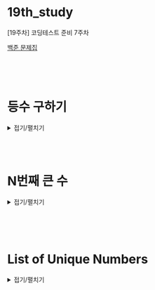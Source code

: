 # 19th_study
[19주차] 코딩테스트 준비 7주차

[백준 문제집](https://www.acmicpc.net/workbook/view/16000)

<br/><br/><br/>

# 등수 구하기

<details>
<summary>접기/펼치기</summary>
<div markdown="1">

## [동우](./%EB%93%B1%EC%88%98%20%EA%B5%AC%ED%95%98%EA%B8%B0/%EB%8F%99%EC%9A%B0.py)
```py
```

## [민웅](./%EB%93%B1%EC%88%98%20%EA%B5%AC%ED%95%98%EA%B8%B0/%EB%AF%BC%EC%9B%85.py)
```py
```

## [서희](./%EB%93%B1%EC%88%98%20%EA%B5%AC%ED%95%98%EA%B8%B0/%EC%84%9C%ED%9D%AC.py)
```py
```

## [성구](./%EB%93%B1%EC%88%98%20%EA%B5%AC%ED%95%98%EA%B8%B0/%EC%84%B1%EA%B5%AC.py)
```py
```

## [혜진](./%EB%93%B1%EC%88%98%20%EA%B5%AC%ED%95%98%EA%B8%B0/%ED%98%9C%EC%A7%84.py)
```py
```

</div>
</details>
<br/><br/><br/>


# N번째 큰 수

<details>
<summary>접기/펼치기</summary>
<div markdown="1">

## [동우](./N%EB%B2%88%EC%A7%B8%20%ED%81%B0%20%EC%88%98/%EB%8F%99%EC%9A%B0.py)
```py
```

## [민웅](./N%EB%B2%88%EC%A7%B8%20%ED%81%B0%20%EC%88%98/%EB%AF%BC%EC%9B%85.py)
```py
```

## [서희](./N%EB%B2%88%EC%A7%B8%20%ED%81%B0%20%EC%88%98/%EC%84%9C%ED%9D%AC.py)
```py
```

## [성구](./N%EB%B2%88%EC%A7%B8%20%ED%81%B0%20%EC%88%98/%EC%84%B1%EA%B5%AC.py)
```py
```

## [혜진](./N%EB%B2%88%EC%A7%B8%20%ED%81%B0%20%EC%88%98/%ED%98%9C%EC%A7%84.py)
```py
```

</div>
</details>

<br/><br/><br/>

# List of Unique Numbers

<details>
<summary>접기/펼치기</summary>
<div markdown="1">

## [동우](./List%20of%20Unique%20Numbers/%EB%8F%99%EC%9A%B0.py)
```py
```

## [민웅](./List%20of%20Unique%20Numbers/%EB%AF%BC%EC%9B%85.py)
```py
```

## [서희](./List%20of%20Unique%20Numbers/%EC%84%9C%ED%9D%AC.py)
```py
```

## [성구](./List%20of%20Unique%20Numbers/%EC%84%B1%EA%B5%AC.py)
```py
```

## [혜진](./List%20of%20Unique%20Numbers/%ED%98%9C%EC%A7%84.py)
```py
```

</div>
</details>